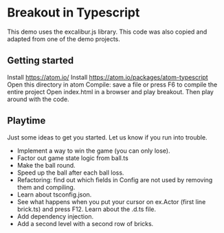 # Breakout in Typescript
This demo uses the excalibur.js library. This code was also copied and
adapted from one of the demo projects.

## Getting started
Install https://atom.io/
Install https://atom.io/packages/atom-typescript
Open this directory in atom
Compile: save a file or press F6 to compile the entire project
Open index.html in a browser and play breakout. Then play around with the code.

## Playtime
Just some ideas to get you started. Let us know if you run into trouble.

 * Implement a way to win the game (you can only lose).
 * Factor out game state logic from ball.ts
 * Make the ball round.
 * Speed up the ball after each ball loss.
 * Refactoring: find out which fields in Config are not used by removing them and compiling.
 * Learn about tsconfig.json.
 * See what happens when you put your cursor on ex.Actor (first line brick.ts) and press F12. Learn about the .d.ts file.
 * Add dependency injection.
 * Add a second level with a second row of bricks.
